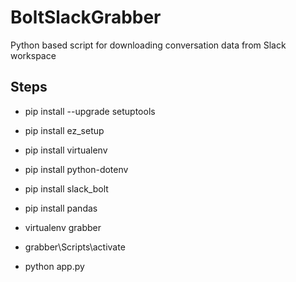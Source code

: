 # BoltSlackGrabber
Python based script for downloading conversation data from Slack workspace



## Steps

- pip install --upgrade setuptools
- pip install ez_setup
- pip install virtualenv
- pip install python-dotenv
- pip install slack_bolt
- pip install pandas

- virtualenv grabber
- grabber\Scripts\activate

- python app.py
